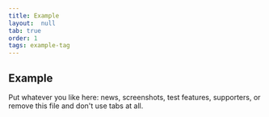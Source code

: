 ```yaml
---
title: Example
layout:  null
tab: true
order: 1
tags: example-tag
---
```


## Example

Put whatever you like here: 
news, screenshots, test features, supporters, or remove this file and don't use tabs at all.